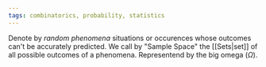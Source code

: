 ```yaml
---
tags: combinatorics, probability, statistics
---
```

Denote by *random phenomena* situations or occurences whose outcomes can't be accurately predicted. 
We call by "Sample Space" the [[Sets|set]] of all possible outcomes of a phenomena. Representend by the big omega $(\Omega)$.